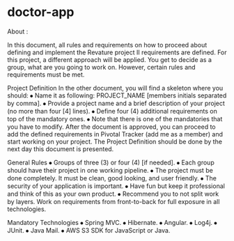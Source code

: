 # doctor-app
About :
 
In this document, all rules and requirements on how to proceed about defining and implement the Revature project II requirements are defined.
For this project, a different approach will be applied. You get to decide as a group, what are you going to work on. However, certain rules and requirements must be met.




Project Definition
In the other document, you will find a skeleton where you should:
⦁	Name it as following: PROJECT_NAME [members initials separated by comma].
⦁	Provide a project name and a brief description of your project (no more than four [4] lines).
⦁	Define four (4) additional requirements on top of the mandatory ones.
⦁	Note that there is one of the mandatories that you have to modify.
After the document is approved, you can proceed to add the defined requirements in Pivotal Tracker (add me as a member) and start working on your project.
The Project Definition should be done by the next day this document is presented.




General Rules
⦁	Groups of three (3) or four (4) [if needed].
⦁	Each group should have their project in one working pipeline.
⦁	The project must be done completely. It must be clean, good looking, and user friendly.
⦁	The security of your application is important.
⦁	Have fun but keep it professional and think of this as your own product.
⦁	Recommend you to not split work by layers. Work on requirements from front-to-back for full exposure in all technologies.



Mandatory Technologies
⦁	Spring MVC.
⦁	Hibernate.
⦁	Angular.
⦁	Log4j.
⦁	JUnit.
⦁	Java Mail.
⦁	AWS S3 SDK for JavaScript or Java.


